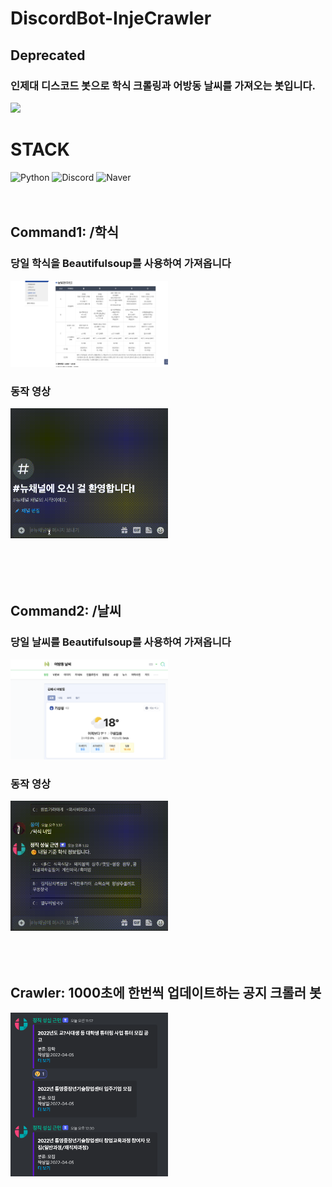 # DiscordBot-InjeCrawler
## Deprecated
### 인제대 디스코드 봇으로 학식 크롤링과 어방동 날씨를 가져오는 봇입니다.

<img src = "https://img.shields.io/github/stars/ShinJongUng/DiscordBot-InjeCrawler"><br>
# STACK
<span><img alt="Python" src ="https://img.shields.io/badge/python-3776AB.svg?&style=for-the-badge&logo=Python&logoColor=white"/>
<img alt="Discord" src ="https://img.shields.io/badge/Discord-5865F2.svg?&style=for-the-badge&logo=Discord&logoColor=white"/>
<img alt="Naver" src ="https://img.shields.io/badge/Naver-03C75A.svg?&style=for-the-badge&logo=Naver&logoColor=white"/></span><br><br><br>

## Command1: /학식
### 당일 학식을 Beautifulsoup를 사용하여 가져옵니다
<img width="50%" src = "./readme/first.png"><br>

### 동작 영상
<img width="50%" src = "./readme/first_video.gif"><br><br><br><br><br>


## Command2: /날씨
### 당일 날씨를 Beautifulsoup를 사용하여 가져옵니다
<img width="50%" src = "./readme/second.png"><br>

### 동작 영상
<img width="50%" src = "./readme/second_video.gif"><br><br><br><br>


## Crawler: 1000초에 한번씩 업데이트하는 공지 크롤러 봇
<img width="50%" src = "./readme/third.png"><br>
